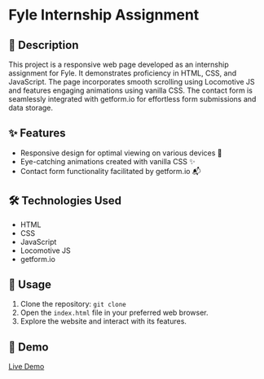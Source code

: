 # Fyle Internship Assignment

## 🚀 Description

This project is a responsive web page developed as an internship assignment for Fyle. It demonstrates proficiency in HTML, CSS, and JavaScript. The page incorporates smooth scrolling using Locomotive JS and features engaging animations using vanilla CSS. The contact form is seamlessly integrated with getform.io for effortless form submissions and data storage.

## ✨ Features

- Responsive design for optimal viewing on various devices 📱
- Eye-catching animations created with vanilla CSS ✨
- Contact form functionality facilitated by getform.io 📬

## 🛠️ Technologies Used

- HTML
- CSS
- JavaScript
- Locomotive JS
- getform.io

## 📝 Usage

1. Clone the repository: `git clone `
2. Open the `index.html` file in your preferred web browser.
3. Explore the website and interact with its features.

## 🎥 Demo

[Live Demo](https://soustab10.github.io/frontend-task/)
